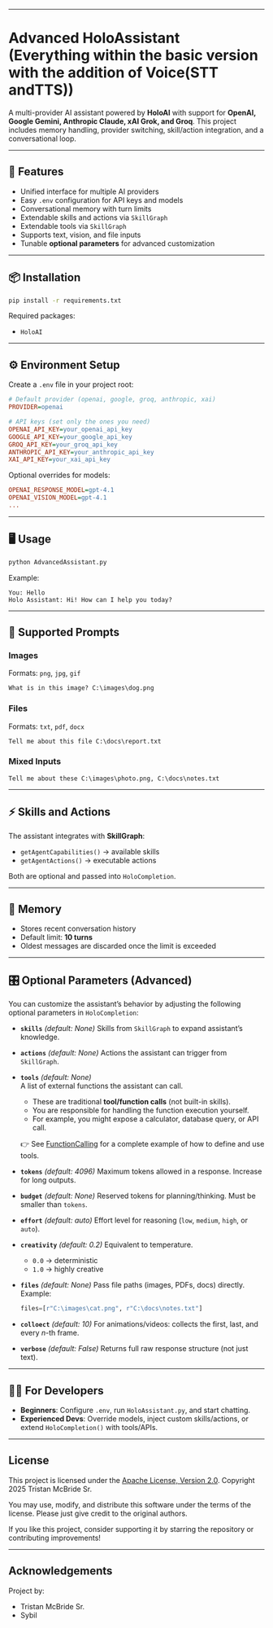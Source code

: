 ﻿
---

# Advanced HoloAssistant (Everything within the basic version with the addition of Voice(STT andTTS))

A multi-provider AI assistant powered by **HoloAI** with support for **OpenAI, Google Gemini, Anthropic Claude, xAI Grok, and Groq**.
This project includes memory handling, provider switching, skill/action integration, and a conversational loop.

---

## 🚀 Features

* Unified interface for multiple AI providers
* Easy `.env` configuration for API keys and models
* Conversational memory with turn limits
* Extendable skills and actions via `SkillGraph`
* Extendable tools via `SkillGraph`
* Supports text, vision, and file inputs
* Tunable **optional parameters** for advanced customization

---

## 📦 Installation

```bash
pip install -r requirements.txt
```

Required packages:

* `HoloAI`

---

## ⚙️ Environment Setup

Create a `.env` file in your project root:

```ini
# Default provider (openai, google, groq, anthropic, xai)
PROVIDER=openai  

# API keys (set only the ones you need)
OPENAI_API_KEY=your_openai_api_key
GOOGLE_API_KEY=your_google_api_key
GROQ_API_KEY=your_groq_api_key
ANTHROPIC_API_KEY=your_anthropic_api_key
XAI_API_KEY=your_xai_api_key
```

Optional overrides for models:

```ini
OPENAI_RESPONSE_MODEL=gpt-4.1
OPENAI_VISION_MODEL=gpt-4.1
...
```

---

## 🖥️ Usage

```bash
python AdvancedAssistant.py
```

Example:

```
You: Hello
Holo Assistant: Hi! How can I help you today?
```

---

## 🧩 Supported Prompts

### Images

Formats: `png`, `jpg`, `gif`

```
What is in this image? C:\images\dog.png
```

### Files

Formats: `txt`, `pdf`, `docx`

```
Tell me about this file C:\docs\report.txt
```

### Mixed Inputs

```
Tell me about these C:\images\photo.png, C:\docs\notes.txt
```

---

## ⚡ Skills and Actions

The assistant integrates with **SkillGraph**:

* `getAgentCapabilities()` → available skills
* `getAgentActions()` → executable actions

Both are optional and passed into `HoloCompletion`.

---

## 🧠 Memory

* Stores recent conversation history
* Default limit: **10 turns**
* Oldest messages are discarded once the limit is exceeded

---

## 🎛️ Optional Parameters (Advanced)

You can customize the assistant’s behavior by adjusting the following optional parameters in `HoloCompletion`:

* **`skills`** *(default: None)*
  Skills from `SkillGraph` to expand assistant’s knowledge.

* **`actions`** *(default: None)*
  Actions the assistant can trigger from `SkillGraph`.

* **`tools`** *(default: None)*  
  A list of external functions the assistant can call.  
  - These are traditional **tool/function calls** (not built-in skills).  
  - You are responsible for handling the function execution yourself.  
  - For example, you might expose a calculator, database query, or API call.  

  👉 See [FunctionCalling](https://github.com/TristanMcBrideSr/FunctionCalling) for a complete example of how to define and use tools.


* **`tokens`** *(default: 4096)*
  Maximum tokens allowed in a response. Increase for long outputs.

* **`budget`** *(default: None)*
  Reserved tokens for planning/thinking. Must be smaller than `tokens`.

* **`effort`** *(default: auto)*
  Effort level for reasoning (`low`, `medium`, `high`, or `auto`).

* **`creativity`** *(default: 0.2)*
  Equivalent to temperature.

  * `0.0` → deterministic
  * `1.0` → highly creative

* **`files`** *(default: None)*
  Pass file paths (images, PDFs, docs) directly. Example:

  ```python
  files=[r"C:\images\cat.png", r"C:\docs\notes.txt"]
  ```

* **`colloect`** *(default: 10)*
  For animations/videos: collects the first, last, and every *n*-th frame.

* **`verbose`** *(default: False)*
  Returns full raw response structure (not just text).

---

## 👨‍💻 For Developers

* **Beginners**: Configure `.env`, run `HoloAssistant.py`, and start chatting.
* **Experienced Devs**: Override models, inject custom skills/actions, or extend `HoloCompletion()` with tools/APIs.

---

## License

This project is licensed under the [Apache License, Version 2.0](LICENSE).
Copyright 2025 Tristan McBride Sr.

You may use, modify, and distribute this software under the terms of the license.
Please just give credit to the original authors.

If you like this project, consider supporting it by starring the repository or contributing improvements!

---

## Acknowledgements

Project by:
- Tristan McBride Sr.
- Sybil
